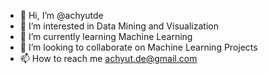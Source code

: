 - 👋 Hi, I’m @achyutde
- 👀 I’m interested in Data Mining and Visualization
- 🌱 I’m currently learning Machine Learning
- 💞️ I’m looking to collaborate on Machine Learning Projects
- 📫 How to reach me achyut.de@gmail.com

<!---
achyutde/achyutde is a ✨ special ✨ repository because its `README.md` (this file) appears on your GitHub profile.
You can click the Preview link to take a look at your changes.
--->

